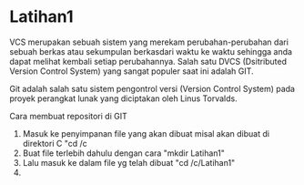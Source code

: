 # Latihan1
VCS merupakan sebuah sistem yang merekam perubahan-perubahan dari sebuah berkas atau
sekumpulan berkasdari waktu ke waktu sehingga anda dapat melihat kembali setiap perubahannya.
Salah satu DVCS (Dsitributed Version Control System) yang sangat populer saat ini adalah GIT.

Git adalah salah satu sistem pengontrol versi (Version Control System) pada proyek
perangkat lunak yang diciptakan oleh Linus Torvalds.

Cara membuat repositori di GIT
1. Masuk ke penyimpanan file yang akan dibuat misal akan dibuat di direktori C "cd /c
2. Buat file terlebih dahulu dengan cara "mkdir Latihan1"
3. Lalu masuk ke dalam file yg telah dibuat "cd /c/Latihan1"
4. 
